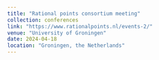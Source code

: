 ```yaml
---
title: "Rational points consortium meeting"
collection: conferences
link: "https://www.rationalpoints.nl/events-2/"
venue: "University of Groningen"
date: 2024-04-18
location: "Groningen, the Netherlands"
---
```

